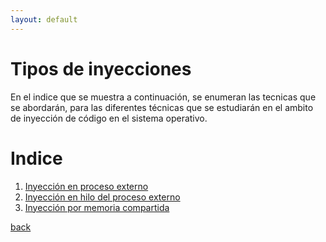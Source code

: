 ```yaml
---
layout: default
---
```


# Tipos de inyecciones

En el indice que se muestra a continuación, se enumeran las tecnicas que se abordarán, para las diferentes técnicas que se estudiarán en el ambito de inyección de código en el sistema operativo.

# Indice

1. [Inyección en proceso externo](./external_process_injection.html)
2. [Inyección en hilo del proceso externo](./external_process_thread_injection.html)
3. [Inyección por memoria compartida](./shared_memory_sections_views.html)



[back](./)